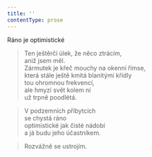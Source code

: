 ```yaml
---
title: ''
contentType: prose
---
```


Ráno je optimistické

> Ten ještěrčí úlek, že něco ztrácím,  
> aniž jsem měl.  
> Zármutek je křeč mouchy na okenní římse,  
> která stále ještě kmitá blanitými křídly  
> tou ohromnou frekvencí,  
> ale hmyzí svět kolem ní  
> už trpně poodlétá.

> V podzemních příbytcích  
> se chystá ráno  
> optimistické jak čisté nádobí  
> a já budu jeho účastníkem.

> Rozvážně se ustrojím.
